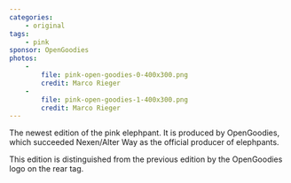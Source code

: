 ```yaml
---
categories:
    - original
tags:
    - pink
sponsor: OpenGoodies
photos:
    -
        file: pink-open-goodies-0-400x300.png
        credit: Marco Rieger
    -
        file: pink-open-goodies-1-400x300.png
        credit: Marco Rieger
---
```

The newest edition of the pink elephpant. It is produced by OpenGoodies, which succeeded Nexen/Alter Way as the official producer of elephpants.

This edition is distinguished from the previous edition by the OpenGoodies logo on the rear tag.